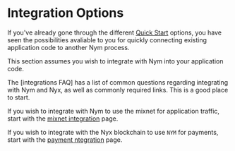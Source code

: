 # Integration Options

If you've already gone through the different [Quick Start](/quickstart/overview.md) options, you have seen the possibilities avaliable to you for quickly connecting existing application code to another Nym process. 

This section assumes you wish to integrate with Nym into your application code. 

The [integrations FAQ] has a list of common questions regarding integrating with Nym and Nyx, as well as commonly required links. This is a good place to start. 

If you wish to integrate with Nym to use the mixnet for application traffic, start with the [mixnet integration](/integrations/mixnet-integration.md) page. 

If you wish to integrate with the Nyx blockchain to use `NYM` for payments, start with the [payment ntegration](/integrations/payment-integration.md) page. 

